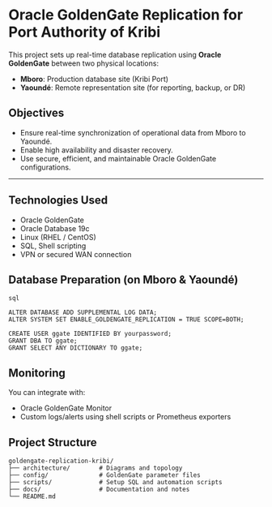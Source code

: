 # Oracle GoldenGate Replication for Port Authority of Kribi

This project sets up real-time database replication using **Oracle GoldenGate** between two physical locations:
- **Mboro**: Production database site (Kribi Port)
- **Yaoundé**: Remote representation site (for reporting, backup, or DR)

## Objectives

- Ensure real-time synchronization of operational data from Mboro to Yaoundé.
- Enable high availability and disaster recovery.
- Use secure, efficient, and maintainable Oracle GoldenGate configurations.

---
## Technologies Used

- Oracle GoldenGate
- Oracle Database 19c
- Linux (RHEL / CentOS)
- SQL, Shell scripting
- VPN or secured WAN connection

## Database Preparation (on Mboro & Yaoundé)
```
sql

ALTER DATABASE ADD SUPPLEMENTAL LOG DATA;
ALTER SYSTEM SET ENABLE_GOLDENGATE_REPLICATION = TRUE SCOPE=BOTH;

CREATE USER ggate IDENTIFIED BY yourpassword;
GRANT DBA TO ggate;
GRANT SELECT ANY DICTIONARY TO ggate;

```

## Monitoring
You can integrate with:
- Oracle GoldenGate Monitor
- Custom logs/alerts using shell scripts or Prometheus exporters



## Project Structure

```text
goldengate-replication-kribi/
├── architecture/        # Diagrams and topology
├── config/              # GoldenGate parameter files
├── scripts/             # Setup SQL and automation scripts
├── docs/                # Documentation and notes
└── README.md
